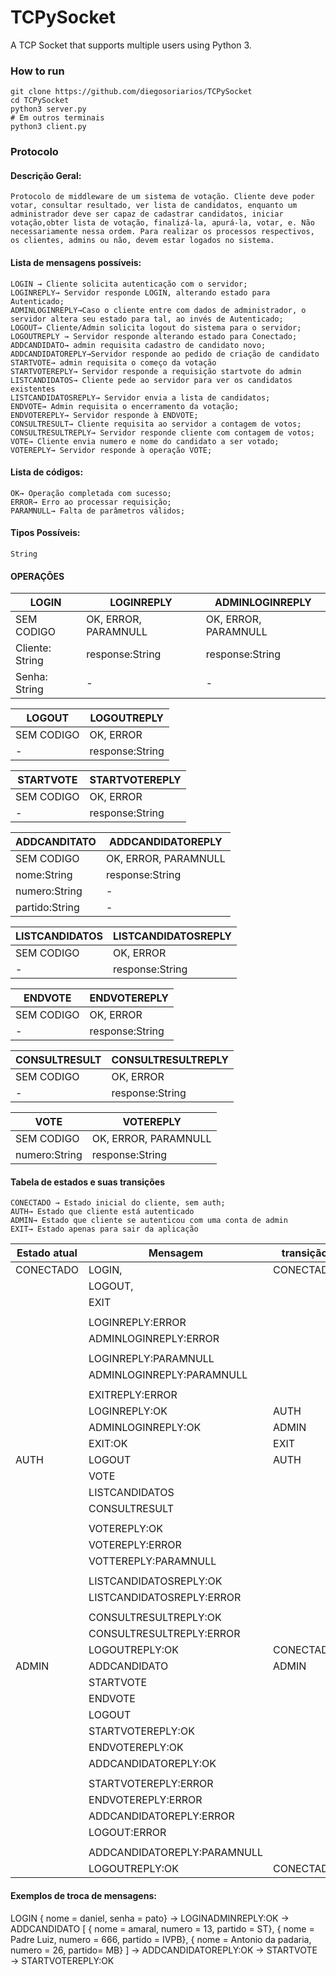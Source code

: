 # TCPySocket
A TCP Socket that supports multiple users using Python 3.

### How to run
```
git clone https://github.com/diegosoriarios/TCPySocket
cd TCPySocket
python3 server.py
# Em outros terminais
python3 client.py
```

### Protocolo

#### Descrição Geral: 
	Protocolo de middleware de um sistema de votação. Cliente deve poder votar, consultar resultado, ver lista de candidatos, enquanto um administrador deve ser capaz de cadastrar candidatos, iniciar votação,obter lista de votação, finalizá-la, apurá-la, votar, e. Não necessariamente nessa ordem. Para realizar os processos respectivos, os clientes, admins ou não, devem estar logados no sistema.

#### Lista de mensagens possíveis:
	LOGIN → Cliente solicita autenticação com o servidor;
	LOGINREPLY→ Servidor responde LOGIN, alterando estado para Autenticado;
	ADMINLOGINREPLY→Caso o cliente entre com dados de administrador, o servidor altera seu estado para tal, ao invés de Autenticado;
	LOGOUT→ Cliente/Admin solicita logout do sistema para o servidor;
	LOGOUTREPLY → Servidor responde alterando estado para Conectado;
	ADDCANDIDATO→ admin requisita cadastro de candidato novo;
	ADDCANDIDATOREPLY→Servidor responde ao pedido de criação de candidato
	STARTVOTE→ admin requisita o começo da votação
	STARTVOTEREPLY→ Servidor responde a requisição startvote do admin
	LISTCANDIDATOS→ Cliente pede ao servidor para ver os candidatos existentes
	LISTCANDIDATOSREPLY→ Servidor envia a lista de candidatos;
	ENDVOTE→ Admin requisita o encerramento da votação;
	ENDVOTEREPLY→ Servidor responde à ENDVOTE;
	CONSULTRESULT→ Cliente requisita ao servidor a contagem de votos;
	CONSULTRESULTREPLY→ Servidor responde cliente com contagem de votos;
	VOTE→ Cliente envia numero e nome do candidato a ser votado;
	VOTEREPLY→ Servidor responde à operação VOTE;

#### Lista de códigos:
	OK→ Operação completada com sucesso;
	ERROR→ Erro ao processar requisição;
	PARAMNULL→ Falta de parâmetros válidos;
#### Tipos Possíveis: 
	String


####  OPERAÇÕES

| LOGIN             | LOGINREPLY            | ADMINLOGINREPLY       |
| ---               | ---                   | ---                   |
| SEM CODIGO        | OK, ERROR, PARAMNULL  | OK, ERROR, PARAMNULL  |
| Cliente: String   | response:String       | response:String       |
| Senha: String     | -                     | -                     |



| LOGOUT            | LOGOUTREPLY       | 
| ---               | ---               |
| SEM CODIGO        | OK, ERROR         | 
| -                 | response:String   | 

| STARTVOTE         | STARTVOTEREPLY    | 
| ---               | ---               |
| SEM CODIGO        | OK, ERROR         | 
| -                 | response:String   | 

| ADDCANDITATO      | ADDCANDIDATOREPLY     | 
| ---               | ---                   |
| SEM CODIGO        | OK, ERROR, PARAMNULL  | 
| nome:String       | response:String       | 
| numero:String     | -                     | 
| partido:String    | -                     | 



| LISTCANDIDATOS    | LISTCANDIDATOSREPLY   | 
| ---               | ---                   |
| SEM CODIGO        | OK, ERROR             | 
| -                 | response:String       | 



| ENDVOTE           | ENDVOTEREPLY      | 
| ---               | ---               |
| SEM CODIGO        | OK, ERROR         | 
| -                 | response:String   | 


| CONSULTRESULT     | CONSULTRESULTREPLY  | 
| ---               | ---                 |
| SEM CODIGO        | OK, ERROR           | 
| -                 | response:String     | 

| VOTE          | VOTEREPLY             | 
| ---           | ---                   |
| SEM CODIGO    | OK, ERROR, PARAMNULL  | 
| numero:String | response:String       | 


#### Tabela de estados e suas transições 
    CONECTADO → Estado inicial do cliente, sem auth;
	AUTH→ Estado que cliente está autenticado
	ADMIN→ Estado que cliente se autenticou com uma conta de admin
	EXIT→ Estado apenas para sair da aplicação



| Estado atual  | Mensagem                      | transição | 
| ---           | ---                           | ---       | 
| CONECTADO     | LOGIN,                        | CONECTADO |
|               | LOGOUT,                       |           |   
|               | EXIT                          |           |               
|               |                               |           |               
|               | LOGINREPLY:ERROR              |           |                   
|               | ADMINLOGINREPLY:ERROR         |           |               
|               |                               |           |           
|               | LOGINREPLY:PARAMNULL          |           |                   
|               | ADMINLOGINREPLY:PARAMNULL     |           |               
|               |                               |           |               
|               | EXITREPLY:ERROR               |           |           
|               | LOGINREPLY:OK                 | AUTH      |                   
|               | ADMINLOGINREPLY:OK            | ADMIN     |                    
|               | EXIT:OK                       | EXIT      |               
| AUTH          | LOGOUT                        | AUTH      |               
|               | VOTE                          |           |       
|               | LISTCANDIDATOS                |           |           
|               | CONSULTRESULT                 |           |               
|               |                               |           |               
|               | VOTEREPLY:OK                  |           |               
|               | VOTEREPLY:ERROR               |           |               
|               | VOTTEREPLY:PARAMNULL          |           |               
|               |                               |           |               
|               | LISTCANDIDATOSREPLY:OK        |           |               
|               | LISTCANDIDATOSREPLY:ERROR     |           |               
|               |                               |           |               
|               | CONSULTRESULTREPLY:OK         |           |               
|               | CONSULTRESULTREPLY:ERROR      |           |               
|               | LOGOUTREPLY:OK                | CONECTADO |               
| ADMIN         | ADDCANDIDATO                  | ADMIN     |               
|               | STARTVOTE                     |           |        
|               | ENDVOTE                       |           |               
|               | LOGOUT                        |           |               
|               | STARTVOTEREPLY:OK             |           |                      
|               | ENDVOTEREPLY:OK               |           |               
|               | ADDCANDIDATOREPLY:OK          |           |               
|               |                               |           |               
|               | STARTVOTEREPLY:ERROR          |           |               
|               | ENDVOTEREPLY:ERROR            |           |
|               | ADDCANDIDATOREPLY:ERROR       |           |
|               | LOGOUT:ERROR                  |           |
|               |                               |           |
|               | ADDCANDIDATOREPLY:PARAMNULL   |           |
|               | LOGOUTREPLY:OK                | CONECTADO |


#### Exemplos de troca de mensagens:

LOGIN { nome = daniel, senha = pato}
→ LOGINADMINREPLY:OK
→ ADDCANDIDATO [ 
{ nome = amaral, numero = 13, partido = ST},
{ nome = Padre Luiz, numero = 666, partido = IVPB},
{ nome = Antonio da padaria, numero = 26, partido= MB} 
] 
→ ADDCANDIDATOREPLY:OK
→ STARTVOTE
→ STARTVOTEREPLY:OK

